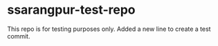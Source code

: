# ssarangpur-test-repo
This repo is for testing purposes only. Added a new line to create a test commit.
